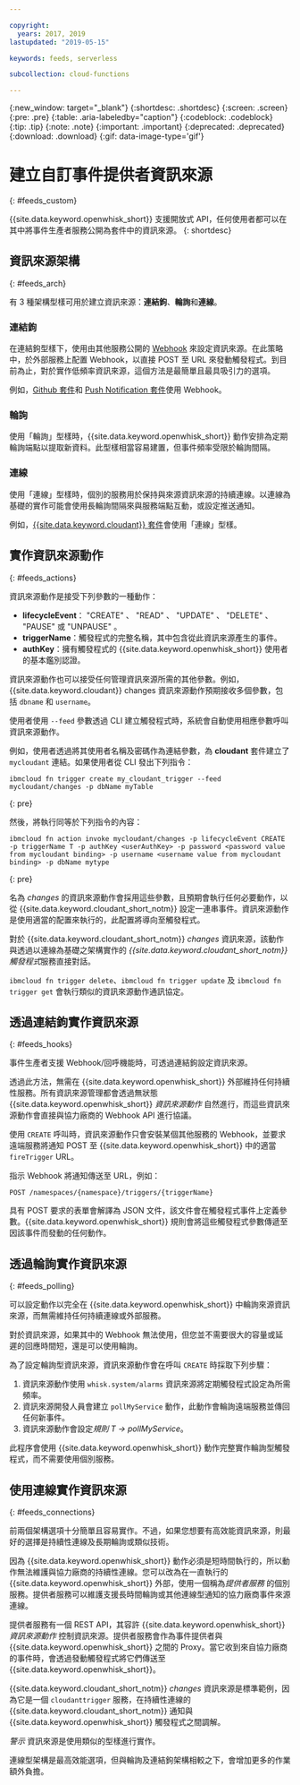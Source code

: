 ```yaml
---

copyright:
  years: 2017, 2019
lastupdated: "2019-05-15"

keywords: feeds, serverless

subcollection: cloud-functions

---
```


{:new_window: target="_blank"}
{:shortdesc: .shortdesc}
{:screen: .screen}
{:pre: .pre}
{:table: .aria-labeledby="caption"}
{:codeblock: .codeblock}
{:tip: .tip}
{:note: .note}
{:important: .important}
{:deprecated: .deprecated}
{:download: .download}
{:gif: data-image-type='gif'}


# 建立自訂事件提供者資訊來源
{: #feeds_custom}

{{site.data.keyword.openwhisk_short}} 支援開放式 API，任何使用者都可以在其中將事件生產者服務公開為套件中的資訊來源。
{: shortdesc}


## 資訊來源架構
{: #feeds_arch}

有 3 種架構型樣可用於建立資訊來源：**連結鉤**、**輪詢**和**連線**。

### 連結鉤

在連結鉤型樣下，使用由其他服務公開的 [Webhook](https://en.wikipedia.org/wiki/Webhook) 來設定資訊來源。在此策略中，於外部服務上配置 Webhook，以直接 POST 至 URL 來發動觸發程式。到目前為止，對於實作低頻率資訊來源，這個方法是最簡單且最具吸引力的選項。

例如，[Github 套件](/docs/openwhisk?topic=cloud-functions-pkg_github)和 [Push Notification 套件](/docs/openwhisk?topic=cloud-functions-pkg_push_notifications)使用 Webhook。


### 輪詢

使用「輪詢」型樣時，{{site.data.keyword.openwhisk_short}} 動作安排為定期輪詢端點以提取新資料。此型樣相當容易建置，但事件頻率受限於輪詢間隔。

### 連線

使用「連線」型樣時，個別的服務用於保持與來源資訊來源的持續連線。以連線為基礎的實作可能會使用長輪詢間隔來與服務端點互動，或設定推送通知。

例如，[{{site.data.keyword.cloudant}} 套件](/docs/openwhisk?topic=cloud-functions-pkg_cloudant)會使用「連線」型樣。



##  實作資訊來源動作
{: #feeds_actions}

資訊來源動作是接受下列參數的一種動作：
* **lifecycleEvent**： "CREATE" 、 "READ" 、 "UPDATE" 、 "DELETE" 、 "PAUSE" 或 "UNPAUSE" 。
* **triggerName**：觸發程式的完整名稱，其中包含從此資訊來源產生的事件。
* **authKey**：擁有觸發程式的 {{site.data.keyword.openwhisk_short}} 使用者的基本鑑別認證。

資訊來源動作也可以接受任何管理資訊來源所需的其他參數。例如，{{site.data.keyword.cloudant}} changes 資訊來源動作預期接收多個參數，包括 `dbname` 和 `username`。

使用者使用 `--feed` 參數透過 CLI 建立觸發程式時，系統會自動使用相應參數呼叫資訊來源動作。

例如，使用者透過將其使用者名稱及密碼作為連結參數，為 **cloudant** 套件建立了 `mycloudant` 連結。如果使用者從 CLI 發出下列指令：
```
ibmcloud fn trigger create my_cloudant_trigger --feed mycloudant/changes -p dbName myTable
```
{: pre}

然後，將執行同等於下列指令的內容：
```
ibmcloud fn action invoke mycloudant/changes -p lifecycleEvent CREATE -p triggerName T -p authKey <userAuthKey> -p password <password value from mycloudant binding> -p username <username value from mycloudant binding> -p dbName mytype
```
{: pre}

名為 *changes* 的資訊來源動作會採用這些參數，且預期會執行任何必要動作，以從 {{site.data.keyword.cloudant_short_notm}} 設定一連串事件。資訊來源動作是使用適當的配置來執行的，此配置將導向至觸發程式。

對於 {{site.data.keyword.cloudant_short_notm}} *changes* 資訊來源，該動作與透過以連線為基礎之架構實作的 *{{site.data.keyword.cloudant_short_notm}} 觸發程式*服務直接對話。

`ibmcloud fn trigger delete`、`ibmcloud fn trigger update` 及 `ibmcloud fn trigger get` 會執行類似的資訊來源動作通訊協定。

## 透過連結鉤實作資訊來源
{: #feeds_hooks}

事件生產者支援 Webhook/回呼機能時，可透過連結鉤設定資訊來源。

透過此方法，無需在 {{site.data.keyword.openwhisk_short}} 外部維持任何持續性服務。所有資訊來源管理都會透過無狀態 {{site.data.keyword.openwhisk_short}} *資訊來源動作* 自然進行，而這些資訊來源動作會直接與協力廠商的 Webhook API 進行協議。

使用 `CREATE` 呼叫時，資訊來源動作只會安裝某個其他服務的 Webhook，並要求遠端服務將通知 POST 至 {{site.data.keyword.openwhisk_short}} 中的適當 `fireTrigger` URL。

指示 Webhook 將通知傳送至 URL，例如：

`POST /namespaces/{namespace}/triggers/{triggerName}`

具有 POST 要求的表單會解譯為 JSON 文件，該文件會在觸發程式事件上定義參數。{{site.data.keyword.openwhisk_short}} 規則會將這些觸發程式參數傳遞至因該事件而發動的任何動作。

## 透過輪詢實作資訊來源
{: #feeds_polling}

可以設定動作以完全在 {{site.data.keyword.openwhisk_short}} 中輪詢來源資訊來源，而無需維持任何持續連線或外部服務。

對於資訊來源，如果其中的 Webhook 無法使用，但您並不需要很大的容量或延遲的回應時間短，還是可以使用輪詢。

為了設定輪詢型資訊來源，資訊來源動作會在呼叫 `CREATE` 時採取下列步驟：

1. 資訊來源動作使用 `whisk.system/alarms` 資訊來源將定期觸發程式設定為所需頻率。
2. 資訊來源開發人員會建立 `pollMyService` 動作，此動作會輪詢遠端服務並傳回任何新事件。
3. 資訊來源動作會設定*規則* *T -> pollMyService*。

此程序會使用 {{site.data.keyword.openwhisk_short}} 動作完整實作輪詢型觸發程式，而不需要使用個別服務。

## 使用連線實作資訊來源
{: #feeds_connections}

前兩個架構選項十分簡單且容易實作。不過，如果您想要有高效能資訊來源，則最好的選擇是持續性連線及長期輪詢或類似技術。

因為 {{site.data.keyword.openwhisk_short}} 動作必須是短時間執行的，所以動作無法維護與協力廠商的持續性連線。您可以改為在一直執行的 {{site.data.keyword.openwhisk_short}} 外部，使用一個稱為*提供者服務* 的個別服務。提供者服務可以維護支援長時間輪詢或其他連線型通知的協力廠商事件來源連線。

提供者服務有一個 REST API，其容許 {{site.data.keyword.openwhisk_short}} *資訊來源動作* 控制資訊來源。提供者服務會作為事件提供者與 {{site.data.keyword.openwhisk_short}} 之間的 Proxy。當它收到來自協力廠商的事件時，會透過發動觸發程式將它們傳送至 {{site.data.keyword.openwhisk_short}}。

{{site.data.keyword.cloudant_short_notm}} *changes* 資訊來源是標準範例，因為它是一個 `cloudanttrigger` 服務，在持續性連線的 {{site.data.keyword.cloudant_short_notm}} 通知與 {{site.data.keyword.openwhisk_short}} 觸發程式之間調解。


*警示* 資訊來源是使用類似的型樣進行實作。

連線型架構是最高效能選項，但與輪詢及連結鉤架構相較之下，會增加更多的作業額外負擔。


